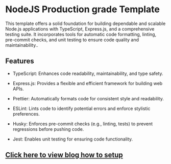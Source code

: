 # NodeJS Production grade Template

This template offers a solid foundation for building dependable and scalable Node.js applications with TypeScript, Express.js, and a comprehensive testing suite. It incorporates tools for automatic code formatting, linting, pre-commit checks, and unit testing to ensure code quality and maintainability..

## Features

- TypeScript: Enhances code readability, maintainability, and type safety.

- Express.js: Provides a flexible and efficient framework for building web APIs.

- Prettier: Automatically formats code for consistent style and readability.

- ESLint: Lints code to identify potential errors and enforce stylistic preferences.

- Husky: Enforces pre-commit checks (e.g., linting, tests) to prevent regressions before pushing code.
- Jest: Enables unit testing for ensuring code functionality.

## [Click here to view blog how to setup](https://yasirhamm.medium.com/how-to-set-up-a-production-ready-project-with-node-and-typescript-19db65c55a4e)
